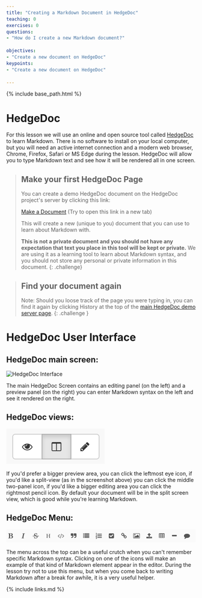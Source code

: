 ```yaml
---
title: "Creating a Markdown Document in HedgeDoc"
teaching: 0
exercises: 0
questions:
- "How do I create a new Markdown document?"

objectives:
- "Create a new document on HedgeDoc"
keypoints:
- "Create a new document on HedgeDoc"

---
```


{% include base_path.html %}

# HedgeDoc 


For this lesson we will use an online and open source tool called [HedgeDoc](https://hedgedoc.org/)
to learn Markdown. There is no software to install on your local computer, but you will need an
active internet connection and a modern web browser, Chrome, Firefox, Safari or MS Edge during the
lesson. HedgeDoc will allow you to type Markdown text and see how it will be rendered all in one
screen. 

> ## Make your first HedgeDoc Page
> You can create a demo HedgeDoc document on the HedgeDoc project's server by clicking this link:
> 
> [Make a Document](https://demo.hedgedoc.org/new) (Try to open this link in a new tab)
> 
> This will create a new (unique to you) document that you can use to learn about Markdown
> with. 
> 
> **This is not a private document and you should not have any expectation that text you place
> in this tool will be kept or private.** We are using it as a learning tool to learn about Markdown
> syntax, and you should not store any personal or private information in this document. 
{: .challenge}


> ## Find your document again
> Note: Should you loose track of the page you were typing in, you can find it again by clicking
> History at the top of the [main HedgeDoc demo server page](https://demo.hedgedoc.org/). 
{: .challenge }

# HedgeDoc User Interface
## HedgeDoc main screen:

![HedgeDoc Interface]({{site-baseurl}}/fig/hedgedoc_interface.png)

The main HedgeDoc Screen contains an editing panel (on the left) and a preview panel (on the right)
you can enter Markdown syntax on the left and see it rendered on the right.

## HedgeDoc views: 

![HedgeDoc views](fig/hedgedoc_views.png)

If you'd prefer a bigger preview area, you can click the leftmost eye icon, if you'd like a
split-view (as in the screenshot above) you can click the middle two-panel icon, if you'd like a
bigger editing area you can click the rightmost pencil icon. By default your document will be in the
split screen view, which is good while you're learning Markdown.

## HedgeDoc Menu:

![HedgeDoc Menu](fig/hedgedoc_menu.png)

The menu across the top can be a useful crutch when you can't remember specific Markdown syntax.
Clicking on one of the icons will make an example of that kind of Markdown element appear in the
editor. During the lesson try not to use this menu, but when you come back to writing Markdown after
a break for awhile, it is a very useful helper.  

{% include links.md %}
